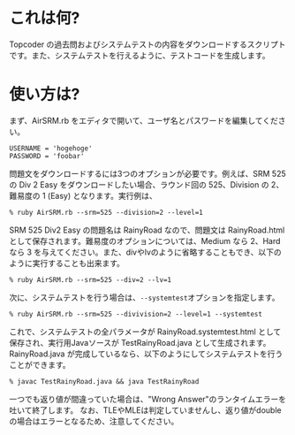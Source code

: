 # これは何?
Topcoder の過去問およびシステムテストの内容をダウンロードするスクリプトです。また、システムテストを行えるように、テストコードを生成します。

# 使い方は?
まず、AirSRM.rb をエディタで開いて、ユーザ名とパスワードを編集してください。

	USERNAME = 'hogehoge'
	PASSWORD = 'foobar'

問題文をダウンロードするには3つのオプションが必要です。例えば、SRM 525 の Div 2 Easy をダウンロードしたい場合、ラウンド回の 525、Division の 2、難易度の 1 (Easy) となります。実行例は、

	% ruby AirSRM.rb --srm=525 --division=2 --level=1

SRM 525 Div2 Easy の問題名は RainyRoad なので、問題文は RainyRoad.html として保存されます。難易度のオプションについては、Medium なら 2、Hard なら 3 を与えてください。また、divやlvのように省略することもでき、以下のように実行することも出来ます。

	% ruby AirSRM.rb --srm=525 --div=2 --lv=1
	
次に、システムテストを行う場合は、`--systemtest`オプションを指定します。

	% ruby AirSRM.rb --srm=525 --divivision=2 --level=1 --systemtest
	
これで、システムテストの全パラメータが RainyRoad.systemtest.html として保存され、実行用Javaソースが TestRainyRoad.java として生成されます。RainyRoad.java が完成しているなら、以下のようにしてシステムテストを行うことができます。

	% javac TestRainyRoad.java && java TestRainyRoad

一つでも返り値が間違っていた場合は、"Wrong Answer"のランタイムエラーを吐いて終了します。
なお、TLEやMLEは判定していませんし、返り値がdoubleの場合はエラーとなるため、注意してください。